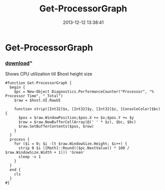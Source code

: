 ﻿---
pid:            4693
parent:         0
children:       
poster:         greg zakharov
title:          Get-ProcessorGraph
date:           2013-12-12 13:38:41
format:         posh
---

# Get-ProcessorGraph

### [download](4693.ps1)"

Shows CPU utilization till $host height size

```posh
#function Get-ProcessorGraph {
  begin {
    $pc = New-Object Diagnostics.PerformanceCounter("Processor", "% Processor Time", "_Total")
    $raw = $host.UI.RawUI
    
    function strip([Int32]$x, [Int32]$y, [Int32]$z, [ConsoleColor]$bc) {
      $pos = $raw.WindowPosition;$pos.X += $x;$pos.Y += $y
      $row = $raw.NewBufferCellArray(@(' ' * $z), $bc, $bc)
      $raw.SetBufferContents($pos, $row)
    }
  }
  process {
    for ($i = 0; $i -lt $raw.WindowSize.Height; $i++) {
      strip 0 $i ([Math]::Round(($pc.NextValue() * 100 / $raw.WindowSize.Width + 1))) 'Green'
      sleep -s 1
    }
  }
  end {
    cls
  }
#}

```
